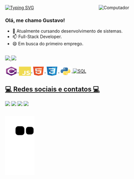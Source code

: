 

[![Typing SVG](https://readme-typing-svg.demolab.com?font=Fira+Code&size=30&duration=4000&width=630&lines=Ol%C3%A1+dev%2C+seja+bem-vindo(a)!;Saiba+mais+sobre+mim+aqui+ツ)](https://git.io/typing-svg)
<img align="right" src="https://i.pinimg.com/originals/4f/d0/c0/4fd0c049c173c9beb5a0101a84deb6f9.gif" max-width="200px" width="200px" align="right" alt="Computador">


### Olá, me chamo Gustavo!


- 🌱 Atualmente cursando desenvolvimento de sistemas.
- 📫 Full-Stack Developer.
- 😄 Em busca do primeiro emprego.

##

<div>
  <a href="https://github.com/Gustavoozz">
  <img height="180em" src="https://github-readme-stats.vercel.app/api?username=Gustavoozz&show_icons=true&theme=tokyonight&include_all_commits=true&count_private=true"/>
  <img height="180em" src="https://github-readme-stats.vercel.app/api/top-langs/?username=Gustavoozz&layout=compact&langs_count=16&theme=tokyonight"/>
</div>
<div style="display: inline_block"><br>
   <img align="center" alt="Csharp" height="30" width="40" src="https://raw.githubusercontent.com/devicons/devicon/master/icons/csharp/csharp-original.svg">
   <img align="center" alt="Js" height="30" width="40" src="https://raw.githubusercontent.com/devicons/devicon/master/icons/javascript/javascript-plain.svg"> 
   <img align="center" alt="HTML" height="30" width="40" src="https://raw.githubusercontent.com/devicons/devicon/master/icons/html5/html5-original.svg">
   <img align="center" alt="CSS" height="30" width="40" src="https://raw.githubusercontent.com/devicons/devicon/master/icons/css3/css3-original.svg"> 
   <img align="center" alt="Python" height="30" width="40" src="https://raw.githubusercontent.com/devicons/devicon/master/icons/python/python-original.svg"> 
  <img align="center" alt="SQL" height="30" width="40" src="https://cdn.jsdelivr.net/gh/devicons/devicon/icons/microsoftsqlserver/microsoftsqlserver-plain.svg](https://cdn.jsdelivr.net/gh/devicons/devicon/icons/microsoftsqlserver/microsoftsqlserver-plain-wordmark.svg"> 
</div>

##

  <div>
   <h2> 💻  Redes sociais e contatos  💻 </h2> 
 <a href="https://www.instagram.com/fvckingusta/" target="_blank"><img src="https://img.shields.io/badge/Instagram-E4405F?style=for-the-badge&logo=instagram&logoColor=white" target="_blank"></a> 
 <a href="https://www.twitter.com/fvckingusta/" target="_blank"><img src="https://img.shields.io/badge/Twitter-1DA1F2?style=for-the-badge&logo=twitter&logoColor=white" target="_blank"></a> 
  <a href="https://www.gmail.com/gustavonascimento928@gmail.com/" target="_blank"><img src="https://img.shields.io/badge/Gmail-D14836?style=for-the-badge&logo=gmail&logoColor=white" target="_blank"></a> 
     <a href="https://www.linkedin.com/in/gustavo-magalhães-058a8a272/" target="_blank"><img src="https://img.shields.io/badge/-LinkedIn-%230077B5?style=for-the-badge&logo=linkedin&logoColor=white" target="_blank"></a> 
</div>

##  
  
![snake gif](https://github.com/Gustavoozz/Gustavoozz/blob/output/github-contribution-grid-snake.svg)

##  
  

